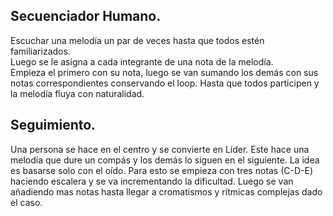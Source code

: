 


## Secuenciador Humano.  
Escuchar una melodía un par de veces hasta que todos estén familiarizados.  
Luego se le asigna a cada integrante de una nota de la melodía.  
Empieza el primero con su nota,  luego se van sumando los demás con sus notas correspondientes conservando el loop. Hasta que todos participen y la melodía fluya con naturalidad.



## Seguimiento.
Una persona se hace en el centro y se convierte en Líder. Este hace una melodía que dure un compás y los demás lo siguen en el siguiente.   La idea es basarse solo con el oído. Para esto se empieza con tres notas (C-D-E)  haciendo escalera y se va incrementando la dificultad.
Luego se van añadiendo mas notas hasta llegar a cromatismos y rítmicas complejas dado el caso.   
